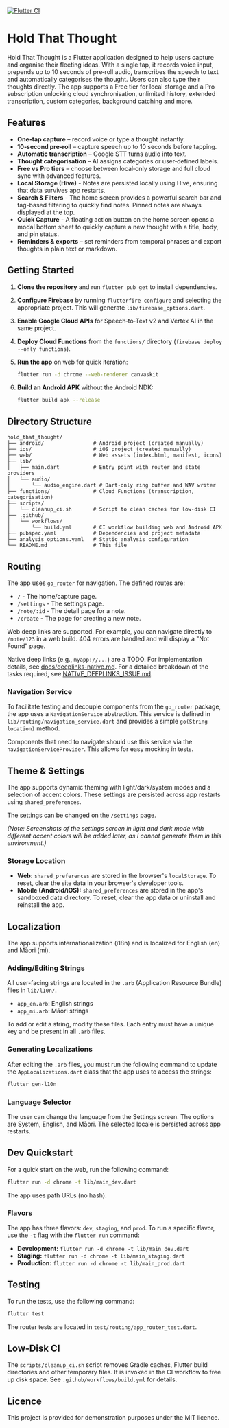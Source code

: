 [![Flutter CI](https://github.com/<org>/<repo>/actions/workflows/flutter_ci.yml/badge.svg)](https://github.com/<org>/<repo>/actions/workflows/flutter_ci.yml)

# Hold That Thought

Hold That Thought is a Flutter application designed to help users capture and organise
their fleeting ideas. With a single tap, it records voice input, prepends up to
10 seconds of pre‑roll audio, transcribes the speech to text and automatically
categorises the thought. Users can also type their thoughts directly. The app
supports a Free tier for local storage and a Pro subscription unlocking
cloud synchronisation, unlimited history, extended transcription, custom
categories, background catching and more.

## Features

* **One‑tap capture** – record voice or type a thought instantly.
* **10‑second pre‑roll** – capture speech up to 10 seconds before tapping.
* **Automatic transcription** – Google STT turns audio into text.
* **Thought categorisation** – AI assigns categories or user‑defined labels.
* **Free vs Pro tiers** – choose between local‑only storage and full cloud sync
  with advanced features.
* **Local Storage (Hive)** - Notes are persisted locally using Hive, ensuring that data survives app restarts.
* **Search & Filters** - The home screen provides a powerful search bar and tag-based filtering to quickly find notes. Pinned notes are always displayed at the top.
* **Quick Capture** - A floating action button on the home screen opens a modal bottom sheet to quickly capture a new thought with a title, body, and pin status.
* **Reminders & exports** – set reminders from temporal phrases and export
  thoughts in plain text or markdown.

## Getting Started

1. **Clone the repository** and run `flutter pub get` to install dependencies.
2. **Configure Firebase** by running `flutterfire configure` and selecting the
   appropriate project. This will generate `lib/firebase_options.dart`.
3. **Enable Google Cloud APIs** for Speech‑to‑Text v2 and Vertex AI in the same
   project.
4. **Deploy Cloud Functions** from the `functions/` directory (`firebase deploy --only functions`).
5. **Run the app** on web for quick iteration:

   ```sh
   flutter run -d chrome --web-renderer canvaskit
   ```

6. **Build an Android APK** without the Android NDK:

   ```sh
   flutter build apk --release
   ```

## Directory Structure

```
hold_that_thought/
├── android/                # Android project (created manually)
├── ios/                    # iOS project (created manually)
├── web/                    # Web assets (index.html, manifest, icons)
├── lib/
│   ├── main.dart           # Entry point with router and state providers
│   └── audio/
│       └── audio_engine.dart # Dart‑only ring buffer and WAV writer
├── functions/              # Cloud Functions (transcription, categorisation)
├── scripts/
│   └── cleanup_ci.sh       # Script to clean caches for low‑disk CI
├── .github/
│   └── workflows/
│       └── build.yml       # CI workflow building web and Android APK
├── pubspec.yaml            # Dependencies and project metadata
├── analysis_options.yaml   # Static analysis configuration
└── README.md               # This file
```

## Routing

The app uses `go_router` for navigation. The defined routes are:
- `/` - The home/capture page.
- `/settings` - The settings page.
- `/note/:id` - The detail page for a note.
- `/create` - The page for creating a new note.

Web deep links are supported. For example, you can navigate directly to `/note/123` in a web build. 404 errors are handled and will display a "Not Found" page.

Native deep links (e.g., `myapp://...`) are a TODO. For implementation details, see [docs/deeplinks-native.md](docs/deeplinks-native.md). For a detailed breakdown of the tasks required, see [NATIVE_DEEPLINKS_ISSUE.md](NATIVE_DEEPLINKS_ISSUE.md).

### Navigation Service

To facilitate testing and decouple components from the `go_router` package, the app uses a `NavigationService` abstraction. This service is defined in `lib/routing/navigation_service.dart` and provides a simple `go(String location)` method.

Components that need to navigate should use this service via the `navigationServiceProvider`. This allows for easy mocking in tests.

## Theme & Settings

The app supports dynamic theming with light/dark/system modes and a selection of accent colors. These settings are persisted across app restarts using `shared_preferences`.

The settings can be changed on the `/settings` page.

*(Note: Screenshots of the settings screen in light and dark mode with different accent colors will be added later, as I cannot generate them in this environment.)*

### Storage Location
- **Web:** `shared_preferences` are stored in the browser's `localStorage`. To reset, clear the site data in your browser's developer tools.
- **Mobile (Android/iOS):** `shared_preferences` are stored in the app's sandboxed data directory. To reset, clear the app data or uninstall and reinstall the app.

## Localization

The app supports internationalization (i18n) and is localized for English (en) and Māori (mi).

### Adding/Editing Strings

All user-facing strings are located in the `.arb` (Application Resource Bundle) files in `lib/l10n/`.

- `app_en.arb`: English strings
- `app_mi.arb`: Māori strings

To add or edit a string, modify these files. Each entry must have a unique key and be present in all `.arb` files.

### Generating Localizations

After editing the `.arb` files, you must run the following command to update the `AppLocalizations.dart` class that the app uses to access the strings:

```sh
flutter gen-l10n
```

### Language Selector

The user can change the language from the Settings screen. The options are System, English, and Māori. The selected locale is persisted across app restarts.

## Dev Quickstart

For a quick start on the web, run the following command:
```sh
flutter run -d chrome -t lib/main_dev.dart
```
The app uses path URLs (no hash).

### Flavors

The app has three flavors: `dev`, `staging`, and `prod`. To run a specific flavor, use the `-t` flag with the `flutter run` command:

- **Development:** `flutter run -d chrome -t lib/main_dev.dart`
- **Staging:** `flutter run -d chrome -t lib/main_staging.dart`
- **Production:** `flutter run -d chrome -t lib/main_prod.dart`

## Testing

To run the tests, use the following command:
```sh
flutter test
```
The router tests are located in `test/routing/app_router_test.dart`.

## Low‑Disk CI

The `scripts/cleanup_ci.sh` script removes Gradle caches, Flutter build directories
and other temporary files. It is invoked in the CI workflow to free up disk
space. See `.github/workflows/build.yml` for details.

## Licence

This project is provided for demonstration purposes under the MIT licence.